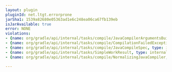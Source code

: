 ```yaml
---
layout: plugin
pluginId: net.ltgt.errorprone
jarSha1: 1539a82680e05363ad1e6c248ea06ca67fb139eb
isJarAvailable: true
error: NONE
violations:
- {name: org/gradle/api/internal/tasks/compile/JavaCompilerArgumentsBuilder, type: internal-api-usage}
- {name: org/gradle/api/internal/tasks/compile/CompilationFailedException, type: internal-api-usage}
- {name: org/gradle/api/internal/tasks/compile/JavaCompileSpec, type: internal-api-usage}
- {name: org/gradle/api/internal/tasks/SimpleWorkResult, type: internal-api-usage}
- {name: org/gradle/api/internal/tasks/compile/NormalizingJavaCompiler, type: internal-api-usage}

---
```

